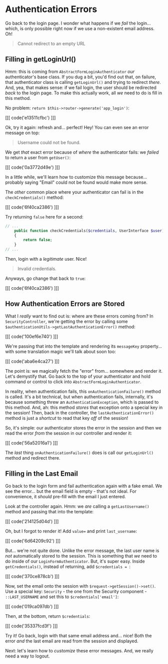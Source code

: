 # Authentication Errors

Go back to the login page. I wonder what happens if we *fail* the login... which,
is only possible right now if we use a non-existent email address. Oh!

> Cannot redirect to an empty URL

## Filling in getLoginUrl()

Hmm: this is coming from `AbstractFormLoginAuthenticator` *our* authenticator's
base class. If you dug a bit, you'd find out that, on failure, that authenticator
class is calling `getLoginUrl()` and trying to redirect *there*. And, yea, that makes
sense: if we fail login, the user should be redirected *back* to the login page.
To make this actually work, all *we* need to do is fill in this method.

No problem: `return $this->router->generate('app_login')`:

[[[ code('e13511cfbc') ]]]

Ok, try it again: refresh and... perfect! Hey! You can even see an error message
on top:

> Username could not be found.

We get *that* exact error because of *where* the authenticator fails: we *failed*
to return a user from `getUser()`:

[[[ code('0a3772d49e') ]]]

In a little while, we'll learn how to customize this message because... probably saying
"Email" could not be found would make more sense.

The *other* common place where your authenticator can fail is in the `checkCredentials()`
method:

[[[ code('6f40ca2386') ]]]

Try returning `false` here for a second:

```php
// ...
    public function checkCredentials($credentials, UserInterface $user)
    {
        return false;
    }
// ...
```

Then, login with a *legitimate* user. Nice!

> Invalid credentials.

Anyways, go change that back to `true`:

[[[ code('6f40ca2386') ]]]

## How Authentication Errors are Stored

What I *really* want to find out is: where are these errors coming from? In
`SecurityController`, we're getting the error by calling some
`$authenticationUtils->getLastAuthenticationError()` method:

[[[ code('100ef6e740') ]]]

We're passing that into the template and rendering its `messageKey` property...
with some translation magic we'll talk about soon too:

[[[ code('aba6e4ca27') ]]]

The point is: we magically fetch the "error" from... somewhere and render it. Let's
demystify that. Go back to the top of your authenticator and hold command
or control to click into `AbstractFormLoginAuthenticator`.

In reality, when authentication fails, this `onAuthenticationFailure()` method is
called. It's a bit technical, but when authentication fails, internally, it's because
something threw an `AuthenticationException`, which is passed to this method. And,
ah: this method *stores* that exception onto a special key in the session! Then,
back in the controller, the `lastAuthenticationError()` method is just a *shortcut*
to read that key *off* of the session!

So, it's simple: our authenticator stores the error in the session and then we read
the error *from* the session in our controller and render it:

[[[ code('56a52016a1') ]]]

The *last* thing `onAuthenticationFailure()` does is call our `getLoginUrl()` method
and redirect there.

## Filling in the Last Email

Go back to the login form and fail authentication again with a fake email. We see
the error... but the email field is empty - that's not ideal. For convenience, it
*should* pre-fill with the email I just entered.

Look at the controller again. Hmm: we *are* calling a `getLastUsername()` method
and passing that into the template:

[[[ code('214125d04d') ]]]

Oh, but I forgot to render it! Add `value=` and print `last_username`:

[[[ code('6d64209c92') ]]]

But... we're not quite done. Unlike the error message, the last user name is *not*
automatically stored to the session. This is something that *we* need to do inside
of our `LoginFormAuthenticator`. But, it's super easy. Inside `getCredentials()`,
instead of returning, add `$credentials = `:

[[[ code('370ce878cb') ]]]

Now, set the email onto the session with `$request->getSession()->set()`.
Use a special key: `Security` - the one from the Security component - `::LAST_USERNAME`
and set this to `$credentials['email']`:

[[[ code('019ca097db') ]]]

Then, at the bottom, return `$credentials`:

[[[ code('35337fcd3f') ]]]

Try it! Go back, login with that same email address and... nice! Both the error
*and* the last email are read from the session and displayed.

Next: let's learn how to *customize* these error messages. And, we really need
a way to logout.
